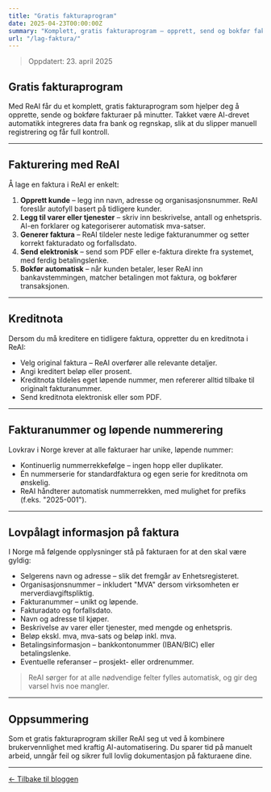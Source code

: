```yaml
---
title: "Gratis fakturaprogram"
date: 2025-04-23T00:00:00Z
summary: "Komplett, gratis fakturaprogram – opprett, send og bokfør fakturaer på minutter med ReAI."
url: "/lag-faktura/"
---
```


> Oppdatert: 23. april 2025

## Gratis fakturaprogram

Med ReAI får du et komplett, gratis fakturaprogram som hjelper deg å opprette, sende og bokføre fakturaer på minutter. Takket være AI-drevet automatikk integreres data fra bank og regnskap, slik at du slipper manuell registrering og får full kontroll.

---

## Fakturering med ReAI

Å lage en faktura i ReAI er enkelt:

1. **Opprett kunde** – legg inn navn, adresse og organisasjonsnummer. ReAI foreslår autofyll basert på tidligere kunder.
2. **Legg til varer eller tjenester** – skriv inn beskrivelse, antall og enhetspris. AI-en forklarer og kategoriserer automatisk mva-satser.
3. **Generer faktura** – ReAI tildeler neste ledige fakturanummer og setter korrekt fakturadato og forfallsdato.
4. **Send elektronisk** – send som PDF eller e-faktura direkte fra systemet, med ferdig betalingslenke.
5. **Bokfør automatisk** – når kunden betaler, leser ReAI inn bankavstemmingen, matcher betalingen mot faktura, og bokfører transaksjonen.

---

## Kreditnota

Dersom du må kreditere en tidligere faktura, oppretter du en kreditnota i ReAI:

- Velg original faktura – ReAI overfører alle relevante detaljer.
- Angi kreditert beløp eller prosent.
- Kreditnota tildeles eget løpende nummer, men refererer alltid tilbake til originalt fakturanummer.
- Send kreditnota elektronisk eller som PDF.

---

## Fakturanummer og løpende nummerering

Lovkrav i Norge krever at alle fakturaer har unike, løpende nummer:

- Kontinuerlig nummerrekkefølge – ingen hopp eller duplikater.
- Én nummerserie for standardfaktura og egen serie for kreditnota om ønskelig.
- ReAI håndterer automatisk nummerrekken, med mulighet for prefiks (f.eks. "2025-001").

---

## Lovpålagt informasjon på faktura

I Norge må følgende opplysninger stå på fakturaen for at den skal være gyldig:

- Selgerens navn og adresse – slik det fremgår av Enhetsregisteret.
- Organisasjonsnummer – inkludert "MVA" dersom virksomheten er merverdiavgiftspliktig.
- Fakturanummer – unikt og løpende.
- Fakturadato og forfallsdato.
- Navn og adresse til kjøper.
- Beskrivelse av varer eller tjenester, med mengde og enhetspris.
- Beløp ekskl. mva, mva-sats og beløp inkl. mva.
- Betalingsinformasjon – bankkontonummer (IBAN/BIC) eller betalingslenke.
- Eventuelle referanser – prosjekt- eller ordrenummer.

> ReAI sørger for at alle nødvendige felter fylles automatisk, og gir deg varsel hvis noe mangler.

---

## Oppsummering

Som et gratis fakturaprogram skiller ReAI seg ut ved å kombinere brukervennlighet med kraftig AI-automatisering. Du sparer tid på manuelt arbeid, unngår feil og sikrer full lovlig dokumentasjon på fakturaene dine.

---

[← Tilbake til bloggen](/blog/)
